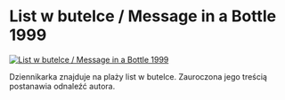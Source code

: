 List w butelce / Message in a Bottle 1999 
=============
[![List w butelce / Message in a Bottle 1999 ](http://vidos.pl/images/player.gif)](http://vidos.pl/list-w-butelce-message-in-a-bottle-1999)

 Dziennikarka znajduje na plaży list w butelce. Zauroczona jego treścią postanawia odnaleźć autora.
